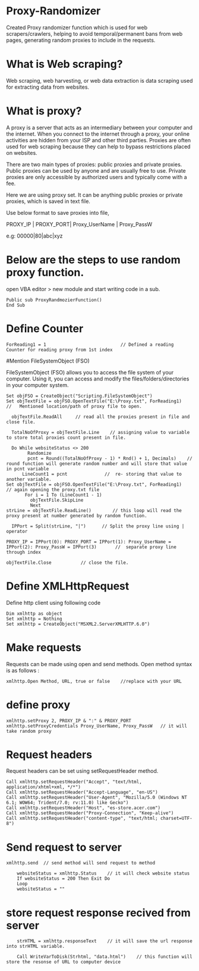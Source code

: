 # Proxy-Randomizer
Created Proxy randomizer function which is used for web scrapers/crawlers, helping to avoid temporal/permanent bans from web pages, generating random proxies to include in the requests.

# What is Web scraping?

Web scraping, web harvesting, or web data extraction is data scraping used for extracting data from websites.

# What is proxy?

A proxy is a server that acts as an intermediary between your computer and the internet. When you connect to the internet through a proxy, your online activities are hidden from your ISP and other third parties. Proxies are often used for web scraping because they can help to bypass restrictions placed on websites.

There are two main types of proxies: public proxies and private proxies. Public proxies can be used by anyone and are usually free to use. Private proxies are only accessible by authorized users and typically come with a fee.

Here we are using proxy set. It can be anything public proxies or private proxies, which is saved in text file.

Use below format to save proxies into file,

PROXY_IP | PROXY_PORT| Proxy_UserName | Proxy_PassW

e.g: 00000|80|abc|xyz

# Below are the steps to use random proxy function.

open VBA editor > new module and start writing code in a sub.

    Public sub ProxyRandmozierFunction()
    End Sub

               
# Define Counter

    ForReading1 = 1                            // Defined a reading Counter for reading proxy from 1st index
    
#Mention FileSystemObject (FSO)

FileSystemObject (FSO) allows you to access the file system of your computer. Using it, you can access and modify the files/folders/directories in your computer system.
	
    Set objFSO = CreateObject("Scripting.FileSystemObject")
    Set objTextFile = objFSO.OpenTextFile("E:\Proxy.txt", ForReading1)       //   Mentioned location/path of proxy file to open.
    
	  objTextFile.ReadAll     // read all the proxies present in file and close file.
   
	  TotalNoOfProxy = objTextFile.Line    // assigning value to variable to store total proxies count present in file.
   
	  Do While websiteStatus <> 200
        	Randomize
        	pcnt = Round((TotalNoOfProxy - 1) * Rnd() + 1, Decimals)  	//  round function will generate random number and will store that value in pcnt variable
       	  LineCount1 = pcnt     	     //  re- storing that value to another variable.
    Set objTextFile = objFSO.OpenTextFile("E:\Proxy.txt", ForReading1)  	// again opening the proxy.txt file 
           For i = 1 To (LineCount1 - 1)
        	 objTextFile.SkipLine
        	 Next
    strLine = objTextFile.ReadLine()	  	// this loop will read the proxy present at number generated by random function.
    
	  IPPort = Split(strLine, "|")		// Split the proxy line using | operator
   
    PROXY_IP = IPPort(0): PROXY_PORT = IPPort(1): Proxy_UserName = IPPort(2): Proxy_PassW = IPPort(3)		//  separate proxy line  through index
    
    objTextFile.Close			// close the file.



# Define XMLHttpRequest

Define http client using following code


    Dim xmlhttp as object
    Set xmlhttp = Nothing
    Set xmlhttp = CreateObject("MSXML2.ServerXMLHTTP.6.0")
    

# Make requests
Requests can be made using open and send methods. Open method syntax is as follows :

    xmlhttp.Open Method, URL, true or false    //replace with your URL

# define proxy
    xmlhttp.setProxy 2, PROXY_IP & ":" & PROXY_PORT
    xmlhttp.setProxyCredentials Proxy_UserName, Proxy_PassW   // it will take random proxy 

# Request headers

Request headers can be set using setRequestHeader method.

    Call xmlhttp.setRequestHeader("Accept", "text/html, application/xhtml+xml, */*")
    Call xmlhttp.setRequestHeader("Accept-Language", "en-US")
    Call xmlhttp.setRequestHeader("User-Agent", "Mozilla/5.0 (Windows NT 6.1; WOW64; Trident/7.0; rv:11.0) like Gecko")
    Call xmlhttp.setRequestHeader("Host", "es-store.acer.com")
    Call xmlhttp.setRequestHeader("Proxy-Connection", "Keep-alive")
    Call xmlhttp.setRequestHeader("content-type", "text/html; charset=UTF-8")

# Send request to server

    xmlhttp.send  // send method will send request to method
    
        websiteStatus = xmlhttp.Status    // it will check website status
        If websiteStatus = 200 Then Exit Do
        Loop
        websiteStatus = ""
# store request response recived from server
        
        strHTML = xmlhttp.responseText    // it will save the url response into strHTML variable.
          
        Call WriteVarToDisk(Strhtml, "data.html")    // this function will store the resonse of URL to computer device 

    



       
